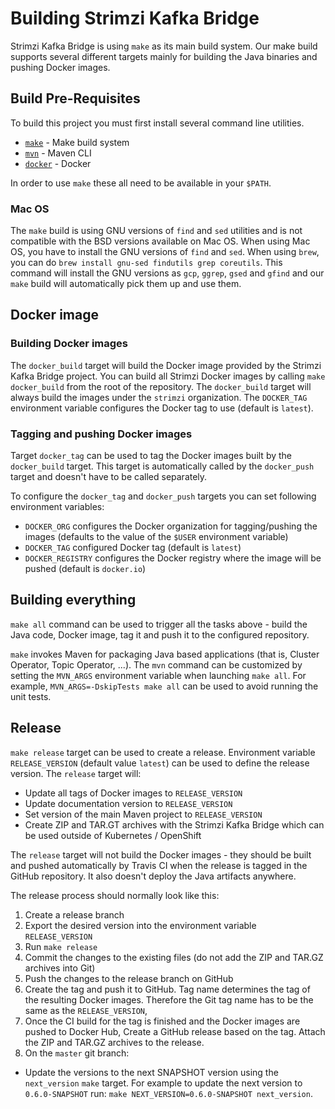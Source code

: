 # Building Strimzi Kafka Bridge

Strimzi Kafka Bridge is using `make` as its main build system. 
Our make build supports several different targets mainly for building the Java binaries and pushing Docker images.

## Build Pre-Requisites

To build this project you must first install several command line utilities.

- [`make`](https://www.gnu.org/software/make/) - Make build system
- [`mvn`](https://maven.apache.org/index.html) - Maven CLI
- [`docker`](https://www.docker.com/) - Docker

In order to use `make` these all need to be available in your `$PATH`.

### Mac OS

The `make` build is using GNU versions of `find` and `sed` utilities and is not compatible with the BSD versions available on Mac OS. 
When using Mac OS, you have to install the GNU versions of `find` and `sed`.
When using `brew`, you can do `brew install gnu-sed findutils grep coreutils`.
This command will install the GNU versions as `gcp`, `ggrep`, `gsed` and `gfind` and our `make` build will automatically pick them up and use them.   

## Docker image

### Building Docker images

The `docker_build` target will build the Docker image provided by the Strimzi Kafka Bridge project.
You can build all Strimzi Docker images by calling `make docker_build` from the root of the repository.
The `docker_build` target will always build the images under the `strimzi` organization. 
The `DOCKER_TAG` environment variable configures the Docker tag 
to use (default is `latest`).

### Tagging and pushing Docker images

Target `docker_tag` can be used to tag the Docker images built by the `docker_build` target. 
This target is automatically called by the `docker_push` target and doesn't have to be called separately. 

To configure the `docker_tag` and `docker_push` targets you can set following environment variables:
* `DOCKER_ORG` configures the Docker organization for tagging/pushing the images (defaults to the value of the `$USER` environment variable)
* `DOCKER_TAG` configured Docker tag (default is `latest`)
* `DOCKER_REGISTRY` configures the Docker registry where the image will be pushed (default is `docker.io`)

## Building everything

`make all` command can be used to trigger all the tasks above - build the Java code, Docker image, tag it and push it to the configured repository.

`make` invokes Maven for packaging Java based applications (that is, Cluster Operator, Topic Operator, ...). 
The `mvn` command can be customized by setting the `MVN_ARGS` environment variable when launching `make all`. 
For example, `MVN_ARGS=-DskipTests make all` can be used to avoid running the unit tests.

## Release

`make release` target can be used to create a release. 
Environment variable `RELEASE_VERSION` (default value `latest`) can be used to define the release version. 
The `release` target will:
* Update all tags of Docker images to `RELEASE_VERSION`
* Update documentation version to `RELEASE_VERSION`
* Set version of the main Maven project to `RELEASE_VERSION` 
* Create ZIP and TAR.GT archives with the Strimzi Kafka Bridge which can be used outside of Kubernetes / OpenShift
 
The `release` target will not build the Docker images - they should be built and pushed automatically by Travis CI when the release is tagged in the GitHub repository. 
It also doesn't deploy the Java artifacts anywhere. 

The release process should normally look like this:
1. Create a release branch
2. Export the desired version into the environment variable `RELEASE_VERSION`
3. Run `make release`
4. Commit the changes to the existing files (do not add the ZIP and TAR.GZ archives into Git)
5. Push the changes to the release branch on GitHub
6. Create the tag and push it to GitHub. 
Tag name determines the tag of the resulting Docker images. 
Therefore the Git tag name has to be the same as the `RELEASE_VERSION`,
7. Once the CI build for the tag is finished and the Docker images are pushed to Docker Hub, Create a GitHub release based on the tag. 
Attach the ZIP and TAR.GZ archives to the release.
8. On the `master` git branch:
  * Update the versions to the next SNAPSHOT version using the `next_version` `make` target. 
  For example to update the next version to `0.6.0-SNAPSHOT` run: `make NEXT_VERSION=0.6.0-SNAPSHOT next_version`.
